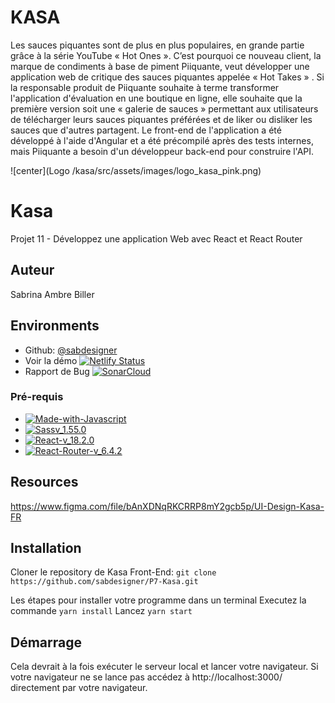 # KASA

Les sauces piquantes sont de plus en plus populaires, en grande partie grâce à la série YouTube « Hot Ones ». C’est pourquoi ce nouveau client, la marque de condiments à base de piment Piiquante, veut développer une application web de critique des sauces piquantes appelée « Hot Takes » . Si la responsable produit de Piiquante souhaite à terme transformer l'application d'évaluation en une boutique en ligne, elle souhaite que la première version soit une « galerie de sauces » permettant aux utilisateurs de télécharger leurs sauces piquantes préférées et de liker ou disliker les sauces que d'autres partagent. Le front-end de l'application a été développé à l'aide d'Angular et a été précompilé après des tests internes, mais Piiquante a besoin d'un développeur back-end pour construire l'API.

![center](Logo /kasa/src/assets/images/logo_kasa_pink.png)

# Kasa
Projet 11 - Développez une application Web avec React et React Router

## Auteur
Sabrina Ambre Biller

## Environments
* Github: [@sabdesigner](https://github.com/sabdesigner)
* Voir la démo
[![Netlify Status](https://api.netlify.com/api/v1/badges/15594da0-7c35-4268-abf3-8b099ed37152/deploy-status)](https://app.netlify.com/sites/kasa-sab/deploys)
* Rapport de Bug
[![SonarCloud](https://sonarcloud.io/images/project_badges/sonarcloud-white.svg)](https://sonarcloud.io/summary/new_code?id=sabdesigner_P7-Kasa)

### Pré-requis
- [![Made-with-Javascript](https://img.shields.io/badge/Made%20with-Javascript-green)](https://developer.mozilla.org/fr/docs/Web/JavaScript)
- [![Sassv_1.55.0](https://img.shields.io/badge/Sass-v_1.55.0-ff69b4)](https://sass-lang.com/)
- [![React-v_18.2.0](https://img.shields.io/badge/React-v_18.2.0-blue)](https://fr.reactjs.org/)
- [![React-Router-v_6.4.2](https://img.shields.io/badge/React_Router-v_6.4.2-yellow)](https://reactrouter.com/docs/en/v6)

## Resources
https://www.figma.com/file/bAnXDNqRKCRRP8mY2gcb5p/UI-Design-Kasa-FR

## Installation
Cloner le repository de Kasa Front-End:
`git clone https://github.com/sabdesigner/P7-Kasa.git`

Les étapes pour installer votre programme dans un terminal 
Executez la commande `yarn install` 
Lancez `yarn start`

## Démarrage
Cela devrait à la fois exécuter le serveur local et lancer votre navigateur.
Si votre navigateur ne se lance pas accédez à http://localhost:3000/ directement par votre navigateur.
